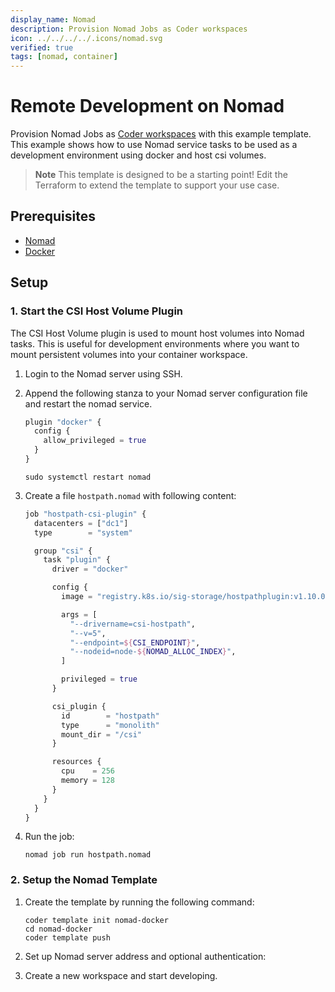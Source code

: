 ```yaml
---
display_name: Nomad
description: Provision Nomad Jobs as Coder workspaces
icon: ../../../../.icons/nomad.svg
verified: true
tags: [nomad, container]
---
```


# Remote Development on Nomad

Provision Nomad Jobs as [Coder workspaces](https://coder.com/docs/workspaces) with this example template. This example shows how to use Nomad service tasks to be used as a development environment using docker and host csi volumes.

<!-- TODO: Add screenshot -->

> **Note**
> This template is designed to be a starting point! Edit the Terraform to extend the template to support your use case.

## Prerequisites

- [Nomad](https://www.nomadproject.io/downloads)
- [Docker](https://docs.docker.com/get-docker/)

## Setup

### 1. Start the CSI Host Volume Plugin

The CSI Host Volume plugin is used to mount host volumes into Nomad tasks. This is useful for development environments where you want to mount persistent volumes into your container workspace.

1. Login to the Nomad server using SSH.

2. Append the following stanza to your Nomad server configuration file and restart the nomad service.

   ```tf
   plugin "docker" {
     config {
       allow_privileged = true
     }
   }
   ```

   ```shell
   sudo systemctl restart nomad
   ```

3. Create a file `hostpath.nomad` with following content:

   ```tf
   job "hostpath-csi-plugin" {
     datacenters = ["dc1"]
     type        = "system"
   
     group "csi" {
       task "plugin" {
         driver = "docker"
   
         config {
           image = "registry.k8s.io/sig-storage/hostpathplugin:v1.10.0"
   
           args = [
             "--drivername=csi-hostpath",
             "--v=5",
             "--endpoint=${CSI_ENDPOINT}",
             "--nodeid=node-${NOMAD_ALLOC_INDEX}",
           ]
   
           privileged = true
         }
   
         csi_plugin {
           id        = "hostpath"
           type      = "monolith"
           mount_dir = "/csi"
         }
   
         resources {
           cpu    = 256
           memory = 128
         }
       }
     }
   }
   ```

4. Run the job:

   ```shell
   nomad job run hostpath.nomad
   ```

### 2. Setup the Nomad Template

1. Create the template by running the following command:

   ```shell
   coder template init nomad-docker
   cd nomad-docker
   coder template push
   ```

2. Set up Nomad server address and optional authentication:

3. Create a new workspace and start developing.
